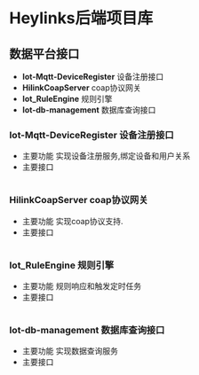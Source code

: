 
# Heylinks后端项目库 

## 数据平台接口 

* **Iot-Mqtt-DeviceRegister**  设备注册接口 
* **HilinkCoapServer**  coap协议网关 
* **Iot_RuleEngine** 规则引擎 
* **Iot-db-management** 数据库查询接口 

### Iot-Mqtt-DeviceRegister  设备注册接口

* 主要功能 
 实现设备注册服务,绑定设备和用户关系 
* 主要接口 
```

```

### HilinkCoapServer  coap协议网关 

* 主要功能 
 实现coap协议支持. 
* 主要接口 
```

```

### Iot_RuleEngine  规则引擎 

* 主要功能 
 规则响应和触发定时任务 
* 主要接口 
```

```

### Iot-db-management  数据库查询接口  

* 主要功能 
 实现数据查询服务  
* 主要接口 
```

```